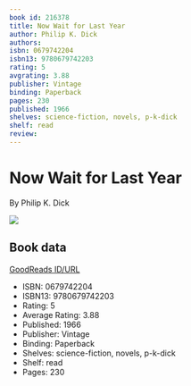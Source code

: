 ```yaml
---
book id: 216378
title: Now Wait for Last Year
author: Philip K. Dick
authors: 
isbn: 0679742204
isbn13: 9780679742203
rating: 5
avgrating: 3.88
publisher: Vintage
binding: Paperback
pages: 230
published: 1966
shelves: science-fiction, novels, p-k-dick
shelf: read
review: 
---
```


# Now Wait for Last Year

By Philip K. Dick

![](https://i.gr-assets.com/images/S/compressed.photo.goodreads.com/books/1386923678l/216378.jpg)

## Book data

[GoodReads ID/URL](https://www.goodreads.com/book/show/216378)

- ISBN: 0679742204
- ISBN13: 9780679742203
- Rating: 5
- Average Rating: 3.88
- Published: 1966
- Publisher: Vintage
- Binding: Paperback
- Shelves: science-fiction, novels, p-k-dick
- Shelf: read
- Pages: 230

